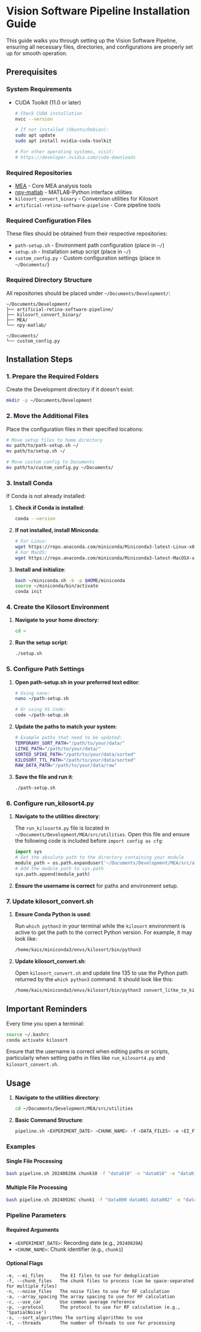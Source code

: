 # Vision Software Pipeline Installation Guide

This guide walks you through setting up the Vision Software Pipeline, ensuring all necessary files, directories, and configurations are properly set up for smooth operation.

## Prerequisites

### System Requirements
- CUDA Toolkit (11.0 or later)
  ```bash
  # Check CUDA installation
  nvcc --version
  
  # If not installed (Ubuntu/Debian):
  sudo apt update
  sudo apt install nvidia-cuda-toolkit
  
  # For other operating systems, visit:
  # https://developer.nvidia.com/cuda-downloads
  ```

### Required Repositories
- [MEA](https://github.com/mikemanookin/MEA) - Core MEA analysis tools
- [npy-matlab](https://github.com/kwikteam/npy-matlab) - MATLAB-Python interface utilities
- `kilosort_convert_binary` - Conversion utilities for Kilosort
- `artificial-retina-software-pipeline` - Core pipeline tools

### Required Configuration Files
These files should be obtained from their respective repositories:
- `path-setup.sh` - Environment path configuration (place in `~/`)
- `setup.sh` - Installation setup script (place in `~/`)
- `custom_config.py` - Custom configuration settings (place in `~/Documents/`)

### Required Directory Structure
All repositories should be placed under `~/Documents/Development/`:
```plaintext
~/Documents/Development/
├── artificial-retina-software-pipeline/
├── kilosort_convert_binary/
├── MEA/
└── npy-matlab/

~/Documents/
└── custom_config.py
```

## Installation Steps

### 1. Prepare the Required Folders

Create the Development directory if it doesn't exist:
```bash
mkdir -p ~/Documents/Development
```

### 2. Move the Additional Files

Place the configuration files in their specified locations:
```bash
# Move setup files to home directory
mv path/to/path-setup.sh ~/
mv path/to/setup.sh ~/

# Move custom config to Documents
mv path/to/custom_config.py ~/Documents/
```

### 3. Install Conda

If Conda is not already installed:

1. **Check if Conda is installed**:
   ```bash
   conda --version
   ```

2. **If not installed, install Miniconda**:
   ```bash
   # For Linux:
   wget https://repo.anaconda.com/miniconda/Miniconda3-latest-Linux-x86_64.sh -O ~/miniconda.sh
   # For MacOS:
   wget https://repo.anaconda.com/miniconda/Miniconda3-latest-MacOSX-x86_64.sh -O ~/miniconda.sh
   ```

3. **Install and initialize**:
   ```bash
   bash ~/miniconda.sh -b -p $HOME/miniconda
   source ~/miniconda/bin/activate
   conda init
   ```

### 4. Create the Kilosort Environment

1. **Navigate to your home directory**:
   ```bash
   cd ~
   ```

2. **Run the setup script**:
   ```bash
   ./setup.sh
   ```

### 5. Configure Path Settings

1. **Open path-setup.sh in your preferred text editor**:
   ```bash
   # Using nano:
   nano ~/path-setup.sh

   # Or using VS Code:
   code ~/path-setup.sh
   ```

2. **Update the paths to match your system**:
   ```bash
   # Example paths that need to be updated:
   TEMPORARY_SORT_PATH="/path/to/your/data/"
   LITKE_PATH="/path/to/your/data/"
   SORTED_SPIKE_PATH="/path/to/your/data/sorted"
   KILOSORT_TTL_PATH="/path/to/your/data/sorted"
   RAW_DATA_PATH="/path/to/your/data/raw"
   ```

3. **Save the file and run it**:
   ```bash
   ./path-setup.sh
   ```

### 6. Configure run_kilosort4.py

1. **Navigate to the utilities directory**:
   
   The `run_kilosort4.py` file is located in `~/Documents/Development/MEA/src/utilities`. Open this file and ensure the following code is included before `import config as cfg`:

   ```python
   import sys
   # Get the absolute path to the directory containing your module
   module_path = os.path.expanduser('~/Documents/Development/MEA/src/analysis/config')
   # Add the module path to sys.path
   sys.path.append(module_path)
   ```

2. **Ensure the username is correct** for paths and environment setup.

### 7. Update kilosort_convert.sh

1. **Ensure Conda Python is used**:
   
   Run `which python3` in your terminal while the `kilosort` environment is active to get the path to the correct Python version. For example, it may look like:

   ```bash
   /home/kais/miniconda3/envs/kilosort/bin/python3
   ```

2. **Update kilosort_convert.sh**:
   
   Open `kilosort_convert.sh` and update line 135 to use the Python path returned by the `which python3` command. It should look like this:

   ```bash
   /home/kais/miniconda3/envs/kilosort/bin/python3 convert_litke_to_kilosort.py $litke_bin_path $kilosort2_temp_path $dsname -w -k -d $kilosort2_temp_path $is_streaming_data $start_sample_flag $start_sample_num $end_sample_flag $end_sample_num
   ```

## Important Reminders

Every time you open a terminal:
```bash
source ~/.bashrc
conda activate kilosort
```

Ensure that the username is correct when editing paths or scripts, particularly when setting paths in files like `run_kilosort4.py` and `kilosort_convert.sh`.

## Usage

1. **Navigate to the utilities directory**:
   ```bash
   cd ~/Documents/Development/MEA/src/utilities
   ```

2. **Basic Command Structure**:
   ```bash
   pipeline.sh <EXPERIMENT_DATE> <CHUNK_NAME> -f <DATA_FILES> -e <EI_FILES> -n <NOISE_FILES> -a <ARRAY_SPACING> -p <PROTOCOL>
   ```

### Examples

#### Single File Processing
```bash
bash pipeline.sh 20240820A chunk10 -f "data010" -n "data010" -e "data010" -a 30 -s "4"
```

#### Multiple File Processing
```bash
bash pipeline.sh 20240926C chunk1 -f "data000 data001 data002" -e "data000" -n "data000" -a 120 -p "SpatialNoise"
```

### Pipeline Parameters

#### Required Arguments
- `<EXPERIMENT_DATE>`: Recording date (e.g., `20240820A`)
- `<CHUNK_NAME>`: Chunk identifier (e.g., `chunk1`)

#### Optional Flags
```plaintext
-e, --ei_files      The EI files to use for deduplication
-f, --chunk_files   The chunk files to process (can be space-separated for multiple files)
-n, --noise_files   The noise files to use for RF calculation
-a, --array_spacing The array spacing to use for RF calculation
-c, --use_car       Use common average reference
-p, --protocol      The protocol to use for RF calculation (e.g., 'SpatialNoise')
-s, --sort_algorithms The sorting algorithms to use
-t, --threads       The number of threads to use for processing
```
